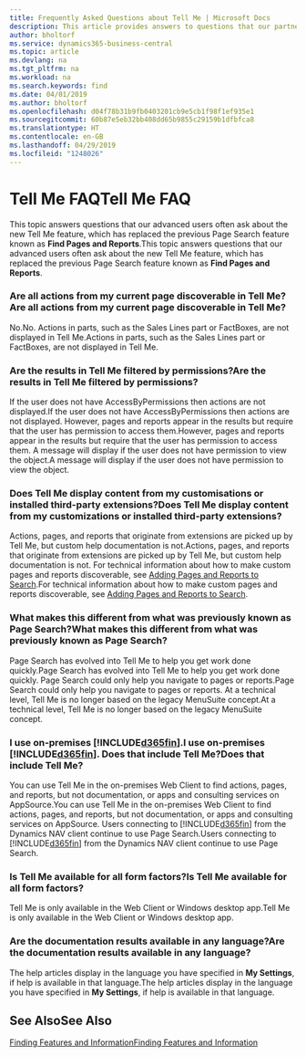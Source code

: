```yaml
---
title: Frequently Asked Questions about Tell Me | Microsoft Docs
description: This article provides answers to questions that our partners and customers often ask about Tell Me.
author: bholtorf
ms.service: dynamics365-business-central
ms.topic: article
ms.devlang: na
ms.tgt_pltfrm: na
ms.workload: na
ms.search.keywords: find
ms.date: 04/01/2019
ms.author: bholtorf
ms.openlocfilehash: d04f78b31b9fb0403201cb9e5cb1f98f1ef935e1
ms.sourcegitcommit: 60b87e5eb32bb408dd65b9855c29159b1dfbfca8
ms.translationtype: HT
ms.contentlocale: en-GB
ms.lasthandoff: 04/29/2019
ms.locfileid: "1248026"
---
```

# <a name="tell-me-faq"></a><span data-ttu-id="eb23a-103">Tell Me FAQ</span><span class="sxs-lookup"><span data-stu-id="eb23a-103">Tell Me FAQ</span></span>
<span data-ttu-id="eb23a-104">This topic answers questions that our advanced users often ask about the new Tell Me feature, which has replaced the previous Page Search feature known as **Find Pages and Reports**.</span><span class="sxs-lookup"><span data-stu-id="eb23a-104">This topic answers questions that our advanced users often ask about the new Tell Me feature, which has replaced the previous Page Search feature known as **Find Pages and Reports**.</span></span>

### <a name="are-all-actions-from-my-current-page-discoverable-in-tell-me"></a><span data-ttu-id="eb23a-105">Are all actions from my current page discoverable in Tell Me?</span><span class="sxs-lookup"><span data-stu-id="eb23a-105">Are all actions from my current page discoverable in Tell Me?</span></span>
<span data-ttu-id="eb23a-106">No.</span><span class="sxs-lookup"><span data-stu-id="eb23a-106">No.</span></span> <span data-ttu-id="eb23a-107">Actions in parts, such as the Sales Lines part or FactBoxes, are not displayed in Tell Me.</span><span class="sxs-lookup"><span data-stu-id="eb23a-107">Actions in parts, such as the Sales Lines part or FactBoxes, are not displayed in Tell Me.</span></span>

### <a name="are-the-results-in-tell-me-filtered-by-permissions"></a><span data-ttu-id="eb23a-108">Are the results in Tell Me filtered by permissions?</span><span class="sxs-lookup"><span data-stu-id="eb23a-108">Are the results in Tell Me filtered by permissions?</span></span>
<span data-ttu-id="eb23a-109">If the user does not have AccessByPermissions then actions are not displayed.</span><span class="sxs-lookup"><span data-stu-id="eb23a-109">If the user does not have AccessByPermissions then actions are not displayed.</span></span> <span data-ttu-id="eb23a-110">However, pages and reports appear in the results but require that the user has permission to access them.</span><span class="sxs-lookup"><span data-stu-id="eb23a-110">However, pages and reports appear in the results but require that the user has permission to access them.</span></span> <span data-ttu-id="eb23a-111">A message will display if the user does not have permission to view the object.</span><span class="sxs-lookup"><span data-stu-id="eb23a-111">A message will display if the user does not have permission to view the object.</span></span>

### <a name="does-tell-me-display-content-from-my-customizations-or-installed-third-party-extensions"></a><span data-ttu-id="eb23a-112">Does Tell Me display content from my customisations or installed third-party extensions?</span><span class="sxs-lookup"><span data-stu-id="eb23a-112">Does Tell Me display content from my customizations or installed third-party extensions?</span></span>
<span data-ttu-id="eb23a-113">Actions, pages, and reports that originate from extensions are picked up by Tell Me, but custom help documentation is not.</span><span class="sxs-lookup"><span data-stu-id="eb23a-113">Actions, pages, and reports that originate from extensions are picked up by Tell Me, but custom help documentation is not.</span></span> <span data-ttu-id="eb23a-114">For technical information about how to make custom pages and reports discoverable, see [Adding Pages and Reports to Search](/dynamics365/business-central/dev-itpro/developer/devenv-al-menusuite-functionality).</span><span class="sxs-lookup"><span data-stu-id="eb23a-114">For technical information about how to make custom pages and reports discoverable, see [Adding Pages and Reports to Search](/dynamics365/business-central/dev-itpro/developer/devenv-al-menusuite-functionality).</span></span>

### <a name="what-makes-this-different-from-what-was-previously-known-as-page-search"></a><span data-ttu-id="eb23a-115">What makes this different from what was previously known as Page Search?</span><span class="sxs-lookup"><span data-stu-id="eb23a-115">What makes this different from what was previously known as Page Search?</span></span>
<span data-ttu-id="eb23a-116">Page Search has evolved into Tell Me to help you get work done quickly.</span><span class="sxs-lookup"><span data-stu-id="eb23a-116">Page Search has evolved into Tell Me to help you get work done quickly.</span></span> <span data-ttu-id="eb23a-117">Page Search could only help you navigate to pages or reports.</span><span class="sxs-lookup"><span data-stu-id="eb23a-117">Page Search could only help you navigate to pages or reports.</span></span> <span data-ttu-id="eb23a-118">At a technical level, Tell Me is no longer based on the legacy MenuSuite concept.</span><span class="sxs-lookup"><span data-stu-id="eb23a-118">At a technical level, Tell Me is no longer based on the legacy MenuSuite concept.</span></span>

### <a name="i-use-on-premises-included365finincludesd365finmdmd-does-that-include-tell-me"></a><span data-ttu-id="eb23a-119">I use on-premises [!INCLUDE[d365fin](includes/d365fin_md.md)].</span><span class="sxs-lookup"><span data-stu-id="eb23a-119">I use on-premises [!INCLUDE[d365fin](includes/d365fin_md.md)].</span></span> <span data-ttu-id="eb23a-120">Does that include Tell Me?</span><span class="sxs-lookup"><span data-stu-id="eb23a-120">Does that include Tell Me?</span></span>
<span data-ttu-id="eb23a-121">You can use Tell Me in the on-premises Web Client to find actions, pages, and reports, but not documentation, or apps and consulting services on AppSource.</span><span class="sxs-lookup"><span data-stu-id="eb23a-121">You can use Tell Me in the on-premises Web Client to find actions, pages, and reports, but not documentation, or apps and consulting services on AppSource.</span></span> <span data-ttu-id="eb23a-122">Users connecting to [!INCLUDE[d365fin](includes/d365fin_md.md)] from the Dynamics NAV client continue to use Page Search.</span><span class="sxs-lookup"><span data-stu-id="eb23a-122">Users connecting to [!INCLUDE[d365fin](includes/d365fin_md.md)] from the Dynamics NAV client continue to use Page Search.</span></span>

### <a name="is-tell-me-available-for-all-form-factors"></a><span data-ttu-id="eb23a-123">Is Tell Me available for all form factors?</span><span class="sxs-lookup"><span data-stu-id="eb23a-123">Is Tell Me available for all form factors?</span></span>
<span data-ttu-id="eb23a-124">Tell Me is only available in the Web Client or Windows desktop app.</span><span class="sxs-lookup"><span data-stu-id="eb23a-124">Tell Me is only available in the Web Client or Windows desktop app.</span></span>

### <a name="are-the-documentation-results-available-in-any-language"></a><span data-ttu-id="eb23a-125">Are the documentation results available in any language?</span><span class="sxs-lookup"><span data-stu-id="eb23a-125">Are the documentation results available in any language?</span></span>
<span data-ttu-id="eb23a-126">The help articles display in the language you have specified in **My Settings**, if help is available in that language.</span><span class="sxs-lookup"><span data-stu-id="eb23a-126">The help articles display in the language you have specified in **My Settings**, if help is available in that language.</span></span>

## <a name="see-also"></a><span data-ttu-id="eb23a-127">See Also</span><span class="sxs-lookup"><span data-stu-id="eb23a-127">See Also</span></span>  
[<span data-ttu-id="eb23a-128">Finding Features and Information</span><span class="sxs-lookup"><span data-stu-id="eb23a-128">Finding Features and Information</span></span>](ui-search.md)
